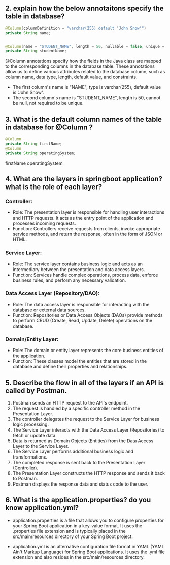 ## 2. explain how the below annotaitons specify the table in database?

```java
@Column(columnDefinition = "varchar(255) default 'John Snow'")
private String name;


@Column(name = "STUDENT_NAME", length = 50, nullable = false, unique = false)
private String studentName;
```

@Column annotations specify how the fields in the Java class are mapped to the corresponding columns in the database
table. These annotations allow us to define various attributes related to the database column, such as column name, data
type, length, default value, and constraints.

* The first column's name is "NAME", type is varchar(255), default value is 'John Snow'.
* The second column's name is "STUDENT_NAME", length is 50, cannot be null, not required to be unique.

## 3. What is the default column names of the table in database for @Column ?

```java
@Column
private String firstName;
@Column
private String operatingSystem;
```

firstName operatingSystem

## 4. What are the layers in springboot application? what is the role of each layer?

### Controller:

* Role: The presentation layer is responsible for handling user interactions and HTTP requests. It acts as the entry
  point of the application and processes incoming requests.
* Function: Controllers receive requests from clients, invoke appropriate service methods, and return the response,
  often in the form of JSON or HTML.

### Service Layer:

* Role: The service layer contains business logic and acts as an intermediary between the presentation and data access
  layers.
* Function: Services handle complex operations, process data, enforce business rules, and perform any necessary
  validation.

### Data Access Layer (Repository/DAO):

* Role: The data access layer is responsible for interacting with the database or external data sources.
* Function: Repositories or Data Access Objects (DAOs) provide methods to perform CRUD (Create, Read, Update, Delete)
  operations on the database.

### Domain/Entity Layer:

* Role: The domain or entity layer represents the core business entities of the application.
* Function: These classes model the entities that are stored in the database and define their properties and
  relationships.

## 5. Describe the flow in all of the layers if an API is called by Postman.

1. Postman sends an HTTP request to the API's endpoint.
2. The request is handled by a specific controller method in the Presentation Layer.
3. The controller delegates the request to the Service Layer for business logic processing.
4. The Service Layer interacts with the Data Access Layer (Repositories) to fetch or update data.
5. Data is returned as Domain Objects (Entities) from the Data Access Layer to the Service Layer.
6. The Service Layer performs additional business logic and transformations.
7. The completed response is sent back to the Presentation Layer (Controller).
8. The Presentation Layer constructs the HTTP response and sends it back to Postman.
9. Postman displays the response data and status code to the user.

## 6. What is the application.properties? do you know application.yml?

* application.properties is a file that allows you to configure properties for your Spring Boot application in a
  key-value format. It uses the .properties file extension and is typically placed in the src/main/resources directory
  of your Spring Boot project.

* application.yml is an alternative configuration file format in YAML (YAML Ain't Markup Language) for Spring Boot
  applications. It uses the .yml file extension and also resides in the src/main/resources directory.